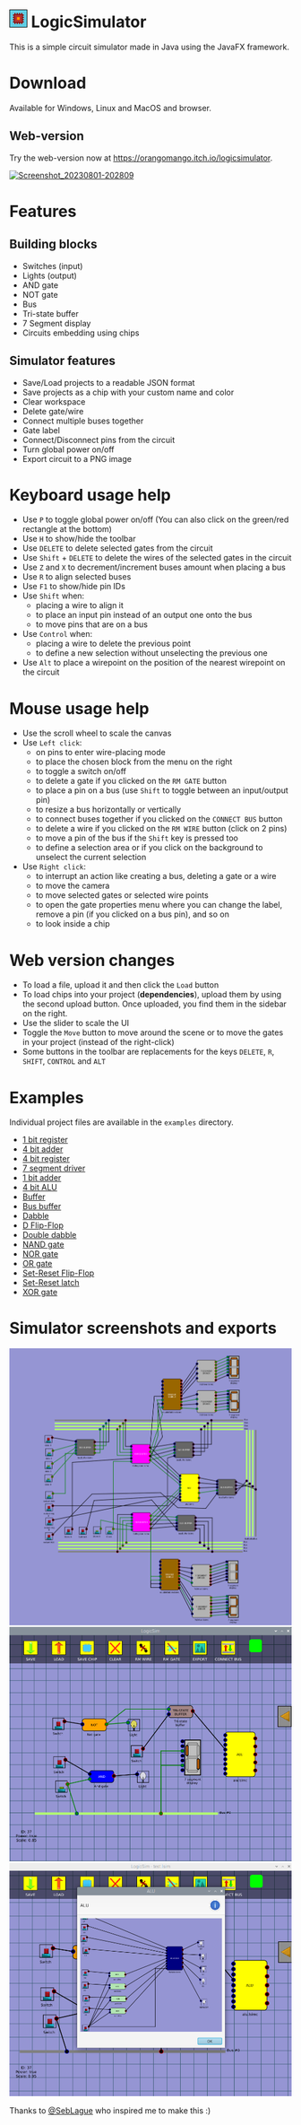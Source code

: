 # ![icon](icon.png) LogicSimulator
This is a simple circuit simulator made in Java using the JavaFX framework.

# Download
Available for Windows, Linux and MacOS and browser.
## Web-version
Try the web-version now at https://orangomango.itch.io/logicsimulator.

[![Screenshot_20230801-202809](https://github.com/OrangoMango/LogicSimulator/assets/61402409/6ad3fe71-0436-404d-b642-3cef2cb989af)](https://orangomango.itch.io/logicsimulator)

# Features
## Building blocks
* Switches (input)
* Lights (output)
* AND gate
* NOT gate
* Bus
* Tri-state buffer
* 7 Segment display
* Circuits embedding using chips
## Simulator features
* Save/Load projects to a readable JSON format
* Save projects as a chip with your custom name and color
* Clear workspace
* Delete gate/wire
* Connect multiple buses together
* Gate label
* Connect/Disconnect pins from the circuit
* Turn global power on/off
* Export circuit to a PNG image

# Keyboard usage help
* Use `P` to toggle global power on/off (You can also click on the green/red rectangle at the bottom)
* Use `H` to show/hide the toolbar
* Use `DELETE` to delete selected gates from the circuit
* Use `Shift` + `DELETE` to delete the wires of the selected gates in the circuit
* Use `Z` and `X` to decrement/increment buses amount when placing a bus
* Use `R` to align selected buses
* Use `F1` to show/hide pin IDs
* Use `Shift` when:
	* placing a wire to align it
	* to place an input pin instead of an output one onto the bus
	* to move pins that are on a bus
* Use `Control` when:
	* placing a wire to delete the previous point
	* to define a new selection without unselecting the previous one
* Use `Alt` to place a wirepoint on the position of the nearest wirepoint on the circuit

# Mouse usage help
* Use the scroll wheel to scale the canvas
* Use `Left click`:
	* on pins to enter wire-placing mode
	* to place the chosen block from the menu on the right
	* to toggle a switch on/off
	* to delete a gate if you clicked on the `RM GATE` button
	* to place a pin on a bus (use `Shift` to toggle between an input/output pin)
	* to resize a bus horizontally or vertically
	* to connect buses together if you clicked on the `CONNECT BUS` button
	* to delete a wire if you clicked on the `RM WIRE` button (click on 2 pins)
	* to move a pin of the bus if the `Shift` key is pressed too
	* to define a selection area or if you click on the background to unselect the current selection
* Use `Right click`:
	* to interrupt an action like creating a bus, deleting a gate or a wire
	* to move the camera
	* to move selected gates or selected wire points
	* to open the gate properties menu where you can change the label, remove a pin (if you clicked on a bus pin), and so on
	* to look inside a chip

# Web version changes
* To load a file, upload it and then click the `Load` button
* To load chips into your project (**dependencies**), upload them by using the second upload button. Once uploaded, you find them in the sidebar on the right.
* Use the slider to scale the UI
* Toggle the `Move` button to move around the scene or to move the gates in your project (instead of the right-click)
* Some buttons in the toolbar are replacements for the keys `DELETE`, `R`, `SHIFT`, `CONTROL` and `ALT`

# Examples
Individual project files are available in the `examples` directory.
* [1 bit register](https://github.com/OrangoMango/LogicSimulator/raw/main/examples/1bitRegister.png)
* [4 bit adder](https://github.com/OrangoMango/LogicSimulator/raw/main/examples/4bAdder.png)
* [4 bit register](https://github.com/OrangoMango/LogicSimulator/raw/main/examples/4bRegister.png)
* [7 segment driver](https://github.com/OrangoMango/LogicSimulator/raw/main/examples/7sDriver.png)
* [1 bit adder](https://github.com/OrangoMango/LogicSimulator/raw/main/examples/adder.png)
* [4 bit ALU](https://github.com/OrangoMango/LogicSimulator/raw/main/examples/alu.png)
* [Buffer](https://github.com/OrangoMango/LogicSimulator/raw/main/examples/buffer.png)
* [Bus buffer](https://github.com/OrangoMango/LogicSimulator/raw/main/examples/busBuffer.png)
* [Dabble](https://github.com/OrangoMango/LogicSimulator/raw/main/examples/dabble.png)
* [D Flip-Flop](https://github.com/OrangoMango/LogicSimulator/raw/main/examples/dFlipFlop.png)
* [Double dabble](https://github.com/OrangoMango/LogicSimulator/raw/main/examples/doubleDabble.png)
* [NAND gate](https://github.com/OrangoMango/LogicSimulator/raw/main/examples/nand.png)
* [NOR gate](https://github.com/OrangoMango/LogicSimulator/raw/main/examples/nor.png)
* [OR gate](https://github.com/OrangoMango/LogicSimulator/raw/main/examples/or.png)
* [Set-Reset Flip-Flop](https://github.com/OrangoMango/LogicSimulator/raw/main/examples/srFlipFlop.png)
* [Set-Reset latch](https://github.com/OrangoMango/LogicSimulator/raw/main/examples/srLatch.png)
* [XOR gate](https://github.com/OrangoMango/LogicSimulator/raw/main/examples/xor.png)

# Simulator screenshots and exports
![export](example.png)  
![sc1](sc1.png)  
![sc2](sc2.png)  

Thanks to [@SebLague](https://github.com/SebLague) who inspired me to make this :)
